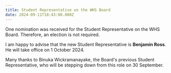 ```yaml
---
title: Student Representative on the WHS Board
date: 2024-09-11T18:43:00.000Z
---
```

One nomination was received for the Student Representative on the WHS Board. Therefore, an election is not required.  

I am happy to advise that the new Student Representative is **Benjamin Ross**. He will take office on 1 October 2024.  

Many thanks to Binuka Wickramanayake, the Board's previous Student Representative, who will be stepping down from this role on 30 September.
